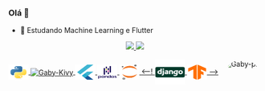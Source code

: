 ### Olá 👋

- 🌱 Estudando Machine Learning e Flutter 



<div align="center">
  <a href="https://github.com/gabrielym">
  <img height="180em" src="https://github-readme-stats.vercel.app/api?username=gabrielym&show_icons=true&theme=material-palenight&include_all_commits=true&count_private=true"/>
  <img height="180em" src="https://github-readme-stats.vercel.app/api/top-langs/?username=gabrielym&layout=compact&langs_count=7&theme=material-palenight"/>
</div>
  
  
  
<div style="display: inline_block"><br>
  <img align="center" alt="Gaby-Python" height="30" width="40" src="https://raw.githubusercontent.com/devicons/devicon/master/icons/python/python-original.svg">
  <img align="center" alt="Gaby-Kivy" height="40" width="40" src="https://kivymd.readthedocs.io/en/latest/_static/logo-kivymd.png">
  <img align="center" alt="Gaby-Flutter" height="30" width="40" src="https://github.com/devicons/devicon/blob/master/icons/flutter/flutter-original.svg">
  <img align="center" alt="Gaby-Pandas" height="30" width="40" src="https://github.com/devicons/devicon/blob/master/icons/pandas/pandas-original-wordmark.svg">
  <img align="center" alt="Gaby-Jupyter" height="30" width="40" src="https://github.com/devicons/devicon/blob/master/icons/jupyter/jupyter-original.svg">
  <--! 
  <img align="center" alt="Gaby-Django" height="50" width="60" src="https://github.com/devicons/devicon/blob/master/icons/django/django-original.svg">
  <img align="center" alt="Gaby-tensorflow" height="30" width="40" src="https://github.com/devicons/devicon/blob/master/icons/tensorflow/tensorflow-original.svg">
  -->
  <img align="right" alt="Gaby-pic" height="150" style="border-radius:50px;" src="https://media.giphy.com/media/LlRCXsyjHifpt5XauM/giphy.gif">
  
</div>
